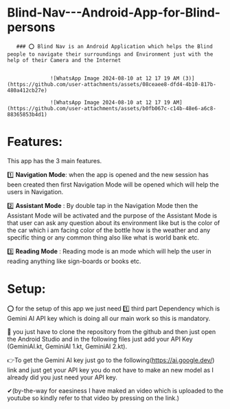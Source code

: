 ﻿# Blind-Nav---Android-App-for-Blind-persons

       ### ⭕ Blind Nav is an Android Application which helps the Blind people to navigate their surroundings and Environment just with the help of their Camera and the Internet 

                                                                          
                  ![WhatsApp Image 2024-08-10 at 12 17 19 AM (3)](https://github.com/user-attachments/assets/08ceaee8-dfd4-4b10-817b-480a412cb27e)  

                  ![WhatsApp Image 2024-08-10 at 12 17 19 AM](https://github.com/user-attachments/assets/b0fb067c-c14b-48e6-a6c8-88365853b4d1)
                                                                      



# Features:

This app has the 3 main features.


1️⃣ **Navigation Mode**: when the app is opened and the new session has been created then first Navigation Mode will be opened which will help the users in Navigation.


2️⃣ **Assistant Mode** : By double tap in the Navigation Mode then the Assistant Mode will be activated and the purpose of the Assistant Mode is that user can ask any question about its 
environment like but is the color of the car which i am facing color of the bottle how is the weather and any specific thing or any common thing also like what is world bank etc.


3️⃣ **Reading Mode** : Reading mode is an mode which will help the user in reading anything like sign-boards or books etc.




# Setup:



⭕ for the setup of this app we just need 1️⃣ third part Dependency which is Gemini AI API key which is doing all our main work so this is mandatory.

🔎 you just have to clone the repository from the github and then just open the Android Studio and in the following files just add your API Key (GeminiAI.kt, GeminiAI 1.kt, GeminiAI 2.kt).


👉To get the Gemini AI key just go to the following(https://ai.google.dev/) link and just get your API key you do not have to make an new model as I already did you just need your API key.


✔(by-the-way for eaesiness I have maked an video which is uploaded to the youtube so kindly refer to that video by pressing on the link.)

